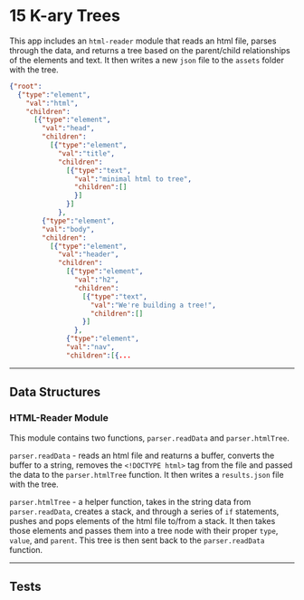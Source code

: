 # 15 K-ary Trees

This app includes an `html-reader` module that reads an html file, parses through the data, and returns a tree based on the parent/child relationships of the elements and text. It then writes a new `json` file to the `assets` folder with the tree.

```json
{"root":
  {"type":"element",
    "val":"html",
    "children":
      [{"type":"element",
        "val":"head",
        "children":
          [{"type":"element",
            "val":"title",
            "children":
              [{"type":"text",
                "val":"minimal html to tree",
                "children":[]
                }]
              }]
            },
        {"type":"element",
        "val":"body",
        "children":
          [{"type":"element",
            "val":"header",
            "children":
              [{"type":"element",
                "val":"h2",
                "children":
                  [{"type":"text",
                    "val":"We're building a tree!",
                    "children":[]
                  }]
                },
              {"type":"element",
              "val":"nav",
              "children":[{...
```

---

## Data Structures

### HTML-Reader Module
This module contains two functions, `parser.readData` and `parser.htmlTree`. 

`parser.readData` - reads an html file and reaturns a buffer, converts the buffer to a string, removes the `<!DOCTYPE html>` tag from the file and passed the data to the `parser.htmlTree` function. It then writes a `results.json` file with the tree.

`parser.htmlTree` - a helper function, takes in the string data from `parser.readData`, creates a stack, and through a series of `if` statements, pushes and pops elements of the html file to/from a stack. It then takes those elements and passes them into a tree node with their proper `type`, `value`, and `parent`. This tree is then sent back to the `parser.readData` function.

---

## Tests
